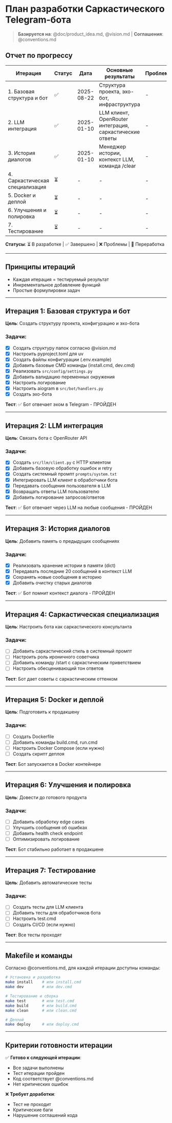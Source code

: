# План разработки Саркастического Telegram-бота

> **Базируется на**: @doc/product_idea.md, @vision.md | **Соглашения**: @conventions.md

## Отчет по прогрессу

| Итерация | Статус | Дата | Основные результаты | Проблемы | Следующие шаги |
|----------|--------|------|---------------------|----------|----------------|
| 1. Базовая структура и бот | ✅ | 2025-08-22 | Структура проекта, эхо-бот, инфраструктура | - | Переход к Итерации 2 |
| 2. LLM интеграция | ✅ | 2025-01-10 | LLM клиент, OpenRouter интеграция, саркастические ответы | - | Переход к Итерации 3 |
| 3. История диалогов | ✅ | 2025-01-10 | Менеджер истории, контекст LLM, команда /clear | - | Переход к Итерации 4 |
| 4. Саркастическая специализация | ⏳ | - | - | - | - |
| 5. Docker и деплой | ⏳ | - | - | - | - |
| 6. Улучшения и полировка | ⏳ | - | - | - | - |
| 7. Тестирование | ⏳ | - | - | - | - |

**Статусы**: ⏳ В разработке | ✅ Завершено | ❌ Проблемы | 🔄 Переработка

---

## Принципы итераций
- Каждая итерация = тестируемый результат
- Инкрементальное добавление функций  
- Простые формулировки задач

---



## Итерация 1: Базовая структура и бот
**Цель**: Создать структуру проекта, конфигурацию и эхо-бота

### Задачи:
- [x] Создать структуру папок согласно @vision.md
- [x] Настроить pyproject.toml для uv
- [x] Создать файлы конфигурации (.env.example)
- [x] Добавить базовые CMD команды (install.cmd, dev.cmd)
- [x] Реализовать `src/config/settings.py`
- [x] Добавить валидацию переменных окружения
- [x] Настроить логирование
- [x] Настроить aiogram в `src/bot/handlers.py`
- [x] Создать эхо-бота

**Тест**: ✅ Бот отвечает эхом в Telegram - ПРОЙДЕН

---

## Итерация 2: LLM интеграция
**Цель**: Связать бота с OpenRouter API

### Задачи:
- [x] Создать `src/llm/client.py` с HTTP клиентом
- [x] Добавить базовую обработку ошибок и retry
- [x] Создать системный промпт `prompts/system.txt`
- [x] Интегрировать LLM клиент в обработчики бота
- [x] Передавать сообщения пользователя в LLM
- [x] Возвращать ответы LLM пользователю
- [x] Добавить логирование запросов/ответов

**Тест**: ✅ Бот отвечает через LLM на любые сообщения - ПРОЙДЕН

---

## Итерация 3: История диалогов
**Цель**: Добавить память о предыдущих сообщениях

### Задачи:
- [x] Реализовать хранение истории в памяти (dict)
- [x] Передавать последние 20 сообщений в контекст LLM
- [x] Сохранять новые сообщения в историю
- [x] Добавить очистку старых диалогов

**Тест**: ✅ Бот помнит контекст диалога - ПРОЙДЕН

---

## Итерация 4: Саркастическая специализация
**Цель**: Настроить бота как саркастического консультанта

### Задачи:
- [ ] Добавить саркастический стиль в системный промпт
- [ ] Настроить роль ироничного советчика
- [ ] Добавить команду /start с саркастическим приветствием
- [ ] Настроить обесценивающий тон ответов

**Тест**: Бот дает советы с саркастическим оттенком

---

## Итерация 5: Docker и деплой
**Цель**: Подготовить к продакшену

### Задачи:
- [ ] Создать Dockerfile
- [ ] Добавить команды build.cmd, run.cmd
- [ ] Настроить Docker Compose (если нужно)
- [ ] Создать скрипт деплоя

**Тест**: Бот запускается в Docker контейнере

---

## Итерация 6: Улучшения и полировка
**Цель**: Довести до готового продукта

### Задачи:
- [ ] Добавить обработку edge cases
- [ ] Улучшить сообщения об ошибках
- [ ] Добавить health check endpoint
- [ ] Оптимизировать логирование

**Тест**: Бот стабильно работает в продакшене

---

## Итерация 7: Тестирование
**Цель**: Добавить автоматические тесты

### Задачи:
- [ ] Создать тесты для LLM клиента
- [ ] Добавить тесты для обработчиков бота
- [ ] Настроить test.cmd
- [ ] Создать CI/CD (если нужно)

**Тест**: Все тесты проходят



---

## Makefile и команды

Согласно @conventions.md, для каждой итерации доступны команды:

```bash
# Установка и разработка
make install    # или install.cmd
make dev        # или dev.cmd

# Тестирование и сборка  
make test       # или test.cmd
make build      # или build.cmd
make clean      # или clean.cmd

# Деплой
make deploy     # или deploy.cmd
```

---

## Критерии готовности итерации

✅ **Готово к следующей итерации**:
- Все задачи выполнены
- Тест итерации пройден
- Код соответствует @conventions.md
- Нет критических ошибок

❌ **Требует доработки**:
- Тест не проходит
- Критические баги
- Нарушение соглашений кода
